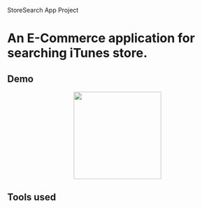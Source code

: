 StoreSearch App Project

# An E-Commerce application for searching iTunes store.

## Demo

<div align="center">
    <img src="./readme_img/ss_demo.gif" style="width: 200px"/>
</div>

## Tools used
